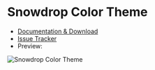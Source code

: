 # Snowdrop Color Theme

* [Documentation & Download](http://extensions.xwiki.org/xwiki/bin/view/Extension/Snowdrop%20Color%20Theme/)
* [Issue Tracker](https://jira.xwiki.org/browse/COLORTHEME/)
* Preview: 

![Snowdrop Color Theme](http://extensions.xwiki.org/xwiki/bin/download/Extension/Snowdrop%20Color%20Theme/WebHome/preview.png?width=550)
